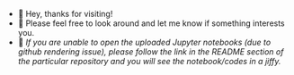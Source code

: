 - 👋 Hey, thanks for visiting!
- 👀 Please feel free to look around and let me know if something interests you. 
- :triangular_flag_on_post:	_If you are unable to open the uploaded Jupyter notebooks (due to github rendering issue), please follow the link in the README section of the particular repository and you will see the notebook/codes in a jiffy._
